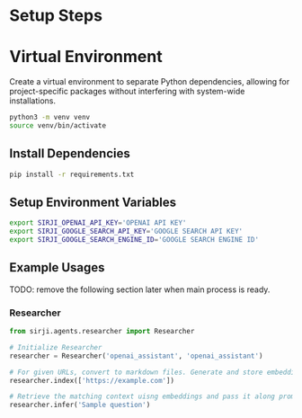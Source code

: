 # Setup Steps

# Virtual Environment

Create a virtual environment to separate Python dependencies, allowing for project-specific packages without interfering with system-wide installations.

```zsh
python3 -m venv venv
source venv/bin/activate
```

## Install Dependencies

```zsh
pip install -r requirements.txt
```

## Setup Environment Variables

```zsh
export SIRJI_OPENAI_API_KEY='OPENAI API KEY'
export SIRJI_GOOGLE_SEARCH_API_KEY='GOOGLE SEARCH API KEY'
export SIRJI_GOOGLE_SEARCH_ENGINE_ID='GOOGLE SEARCH ENGINE ID'
```

## Example Usages

TODO: remove the following section later when main process is ready.
### Researcher

```python
from sirji.agents.researcher import Researcher

# Initialize Researcher
researcher = Researcher('openai_assistant', 'openai_assistant')

# For given URLs, convert to markdown files. Generate and store embeddings.
researcher.index(['https://example.com'])

# Retrieve the matching context uisng embeddings and pass it along prompt for inference.
researcher.infer('Sample question')
```
